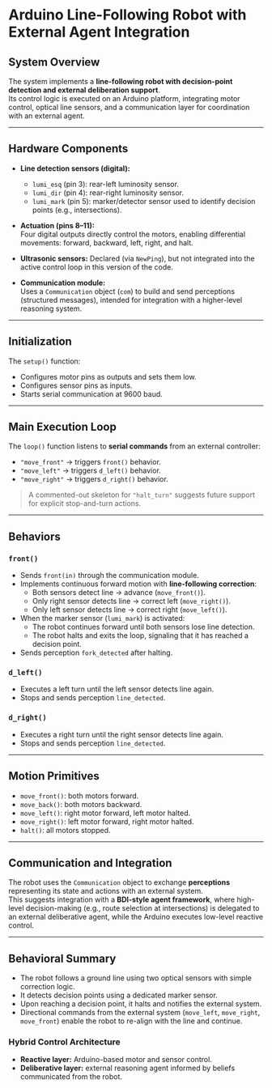 # Arduino Line-Following Robot with External Agent Integration

## System Overview
The system implements a **line-following robot with decision-point detection and external deliberation support**.  
Its control logic is executed on an Arduino platform, integrating motor control, optical line sensors, and a communication layer for coordination with an external agent.

---

## Hardware Components
- **Line detection sensors (digital):**
  - `lumi_esq` (pin 3): rear-left luminosity sensor.  
  - `lumi_dir` (pin 4): rear-right luminosity sensor.  
  - `lumi_mark` (pin 5): marker/detector sensor used to identify decision points (e.g., intersections).  

- **Actuation (pins 8–11):**  
  Four digital outputs directly control the motors, enabling differential movements: forward, backward, left, right, and halt.  

- **Ultrasonic sensors:** Declared (via `NewPing`), but not integrated into the active control loop in this version of the code.  

- **Communication module:**  
  Uses a `Communication` object (`com`) to build and send perceptions (structured messages), intended for integration with a higher-level reasoning system.  

---

## Initialization
The `setup()` function:
- Configures motor pins as outputs and sets them low.  
- Configures sensor pins as inputs.  
- Starts serial communication at 9600 baud.  

---

## Main Execution Loop
The `loop()` function listens to **serial commands** from an external controller:
- `"move_front"` → triggers `front()` behavior.  
- `"move_left"` → triggers `d_left()` behavior.  
- `"move_right"` → triggers `d_right()` behavior.  

> A commented-out skeleton for `"halt_turn"` suggests future support for explicit stop-and-turn actions.

---

## Behaviors

### `front()`
- Sends  `front(in)` through the communication module.  
- Implements continuous forward motion with **line-following correction**:
  - Both sensors detect line → advance (`move_front()`).  
  - Only right sensor detects line → correct left (`move_right()`).  
  - Only left sensor detects line → correct right (`move_left()`).  
- When the marker sensor (`lumi_mark`) is activated:
  - The robot continues forward until both sensors lose line detection.  
  - The robot halts and exits the loop, signaling that it has reached a decision point.  
- Sends perception `fork_detected` after halting.  

### `d_left()`
- Executes a left turn until the left sensor detects line again.  
- Stops and sends perception `line_detected`.  

### `d_right()`
- Executes a right turn until the right sensor detects line again.  
- Stops and sends perception `line_detected`.  

---

## Motion Primitives
- `move_front()`: both motors forward.  
- `move_back()`: both motors backward.  
- `move_left()`: right motor forward, left motor halted.  
- `move_right()`: left motor forward, right motor halted.  
- `halt()`: all motors stopped.  

---

## Communication and Integration
The robot uses the `Communication` object to exchange **perceptions** representing its state and actions with an external system.  
This suggests integration with a **BDI-style agent framework**, where high-level decision-making (e.g., route selection at intersections) is delegated to an external deliberative agent, while the Arduino executes low-level reactive control.  

---

## Behavioral Summary
- The robot follows a ground line using two optical sensors with simple correction logic.  
- It detects decision points using a dedicated marker sensor.  
- Upon reaching a decision point, it halts and notifies the external system.  
- Directional commands from the external system (`move_left`, `move_right`, `move_front`) enable the robot to re-align with the line and continue.  

### Hybrid Control Architecture
- **Reactive layer:** Arduino-based motor and sensor control.  
- **Deliberative layer:** external reasoning agent informed by beliefs communicated from the robot.  
